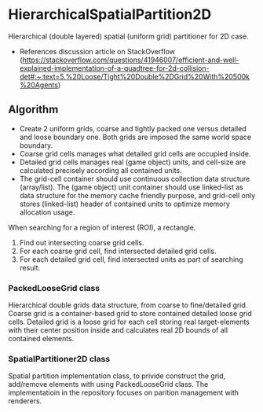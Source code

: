 # HierarchicalSpatialPartition2D
Hierarchical (double layered) spatial (uniform grid) partitioner for 2D case.

* References discussion article on StackOverflow (https://stackoverflow.com/questions/41946007/efficient-and-well-explained-implementation-of-a-quadtree-for-2d-collision-det#:~:text=5.%20Loose/Tight%20Double%2DGrid%20With%20500k%20Agents)

## Algorithm
* Create 2 uniform grids, coarse and tightly packed one versus detailed and loose boundary one. Both grids are imposed the same world space boundary.
* Coarse grid cells manages what detailed grid cells are occupied inside.
* Detailed grid cells manages real (game object) units, and cell-size are calculated precisely according all contained units.
* The grid-cell container should use continuous collection data structure (array/list). The (game object) unit container should use linked-list as data structure for the memory cache friendly purpose, and grid-cell only stores (linked-list) header of contained units to optimize memory allocation usage.

When searching for a region of interest (ROI), a rectangle.
1. Find out intersecting coarse grid cells.
2. For each coarse grid cell, find intersected detailed grid cells.
3. For each detailed grid cell, find intersected units as part of searching result.

### PackedLooseGrid<T> class
Hierarchical double grids data structure, from coarse to fine/detailed grid. Coarse grid is a container-based grid to store contained detailed loose grid cells. Detailed grid is a loose grid for each cell storing real target-elements with their center position inside and calculates real 2D bounds of all contained elements.

### SpatialPartitioner2D class
Spatial partition implementation class, to privide construct the grid, add/remove elements with using PackedLooseGrid class. The implementatioin in the repository focuses on parition management with renderers.
